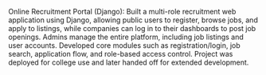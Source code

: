 Online Recruitment Portal (Django):
Built a multi-role recruitment web application using Django, allowing public users to register, browse jobs, and apply to listings, while companies can log in to their dashboards to post job openings. Admins manage the entire platform, including job listings and user accounts. Developed core modules such as registration/login, job search, application flow, and role-based access control. Project was deployed for college use and later handed off for extended development.

